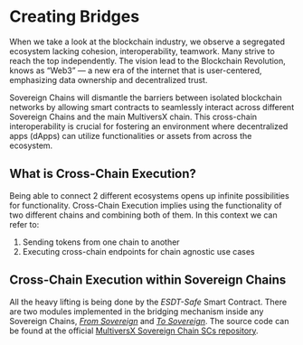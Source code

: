 # Creating Bridges

When we take a look at the blockchain industry, we observe a segregated ecosystem lacking cohesion, interoperability, teamwork. Many strive to reach the top independently. The vision lead to the Blockchain Revolution, knows as “Web3” — a new era of the internet that is user-centered, emphasizing data ownership and decentralized trust.

Sovereign Chains will dismantle the barriers between isolated blockchain networks by allowing smart contracts to seamlessly interact across different Sovereign Chains and the main MultiversX chain.
This cross-chain interoperability is crucial for fostering an environment where decentralized apps (dApps) can utilize functionalities or assets from across the ecosystem.

## What is Cross-Chain Execution?

Being able to connect 2 different ecosystems opens up infinite possibilities for functionality. Cross-Chain Execution implies using the functionality of two different chains and combining both of them. In this context we can refer to: 

1. Sending tokens from one chain to another
2. Executing cross-chain endpoints for chain agnostic use cases

## Cross-Chain Execution within Sovereign Chains

All the heavy lifting is being done by the *ESDT-Safe* Smart Contract. 
There are two modules implemented in the bridging mechanism inside any Sovereign Chains, [*From Sovereign*](from-sovereign.md) and [*To Sovereign*](to-sovereign.md). The source code can be found at the official [MultiversX Sovereign Chain SCs repository](https://github.com/multiversx/mx-sovereign-sc). 
